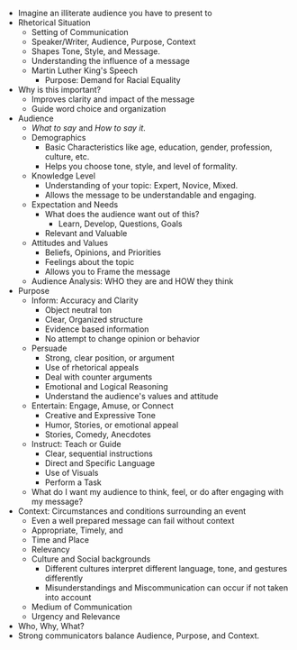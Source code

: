 - Imagine an illiterate audience you have to present to
- Rhetorical Situation
	- Setting of Communication
	- Speaker/Writer, Audience, Purpose, Context
	- Shapes Tone, Style, and Message.
	- Understanding the influence of a message
	- Martin Luther King's Speech
		- Purpose: Demand for Racial Equality
- Why is this important?
	- Improves clarity and impact of the message
	- Guide word choice and organization
- Audience
	- *What to say* and *How to say it.*
	- Demographics
		- Basic Characteristics like age, education, gender, profession, culture, etc.
		- Helps you choose tone, style, and level of formality.
	- Knowledge Level
		- Understanding of your topic: Expert, Novice, Mixed.
		- Allows the message to be understandable and engaging.
	- Expectation and Needs
		- What does the audience want out of this?
			- Learn, Develop, Questions, Goals
		- Relevant and Valuable
	- Attitudes and Values
		- Beliefs, Opinions, and Priorities
		- Feelings about the topic
		- Allows you to Frame the message
	- Audience Analysis: WHO they are and HOW they think
- Purpose
	- Inform: Accuracy and Clarity
		- Object neutral ton
		- Clear, Organized structure
		- Evidence based information
		- No attempt to change opinion or behavior
	- Persuade
		- Strong, clear position, or argument
		- Use of rhetorical appeals
		- Deal with counter arguments
		- Emotional and Logical Reasoning
		- Understand the audience's values and attitude
	- Entertain: Engage, Amuse, or Connect
		- Creative and Expressive Tone
		- Humor, Stories, or emotional appeal
		- Stories, Comedy, Anecdotes
	- Instruct: Teach or Guide
		- Clear, sequential instructions
		- Direct and Specific Language
		- Use of Visuals
		- Perform a Task
	- What do I want my audience to think, feel, or do after engaging with my message?
- Context: Circumstances and conditions surrounding an event
	- Even a well prepared message can fail without context
	- Appropriate, Timely, and 
	- Time and Place
	- Relevancy
	- Culture and Social backgrounds
		- Different cultures interpret different language, tone, and gestures differently
		- Misunderstandings and Miscommunication can occur if not taken into account
	- Medium of Communication 
	- Urgency and Relevance
- Who, Why, What?
- Strong communicators balance Audience, Purpose, and Context.
